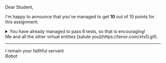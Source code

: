 Dear Student,

I'm happy to announce that you've managed to get **10** out of 10 points for this assignment.
<details><summary>You have already managed to pass 6 tests, so that is encouraging!</summary>&emsp;☑&nbsp;[2p] Solver properly adds artificial variables<br>&emsp;☑&nbsp;[2p] Solver properly presolves initial tableau<br>&emsp;☑&nbsp;[2p] Solver should properly checks if art vars positive<br>&emsp;☑&nbsp;[2p] Solver properly restores initial tableau<br>&emsp;☑&nbsp;[1p] Example 04 finds correct solution<br>&emsp;☑&nbsp;[1p] Example 05 should be infeasible</details>
Me and all the other virtual entities [salute you](https://tenor.com/xtvD.gif).

-----------
I remain your faithful servant\
_Bobot_